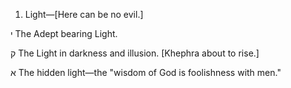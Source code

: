 1. Light—[Here can be no evil.]

י
The Adept bearing Light.

ק
The Light in darkness and illusion. [Khephra about to rise.]

א
The hidden light—the "wisdom of God is foolishness with men."
